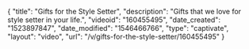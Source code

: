 {
    "title": "Gifts for the Style Setter",
    "description": "Gifts that we love for style setter in your life.",
    "videoid": "160455495",
    "date_created": "1523897847",
    "date_modified": "1546466766",
    "type": "captivate",
    "layout": "video",
    "url": "\/v\/gifts-for-the-style-setter\/160455495"
}